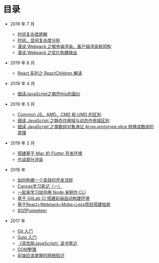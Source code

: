 # 目录

- 2019 年 7 月
    - [时间复杂度题解](./algorithm/20190721-2.md)
    - [时间、空间复杂度分析](./algorithm/20190721-1.md)
    - [漫谈 Webpack 之服务端渲染、客户端渲染和同构](./Webpack/20190721.md)
    - [漫谈 Webpack 之优化构建输出](./Webpack/20190719.md)

- 2019 年 6 月

    - [React 系列之 ReactChildren 解读](./React/20190625.md)

- 2019 年 4 月

    - [细读JavaScript之揭开this的面纱](./JavaScript/29190415.md)

- 2019 年 3 月

    - [Common JS、AMD、CMD 和 UMD 的区别](./others/20190331.md)
    - [细读 JavaScript 之静态作用域与动态作用域区别](./JavaScript/20190329.md)
    - [细读 JavaScript 之类数组对象通过 Array.prototype.slice 转换成数组的原理](./JavaScript/20190318.md)

- 2019 年 2 月

    - [搭建基于 Mac 的 Flutter 开发环境](./Flutter/20190217.md)
    - [也谈部分渲染](./others/20190120.md)

- 2018 年
    - [如何构建一个高效的开发流程](./others/20181231.md)
    - [Canvas学习笔记（一）](./Canvas/20181001.md)
    - [一起来学习如何用 Node 来制作 CLI](./others/20180725.md)
    - [基于 GitLab CI 搭建前端自动构建环境](./others/20180712.md)
    - [基于React+Webpack+Mobx+Less项目搭建指南](./Webpack/20180502.md)
    - [初识Puppeteer](./others/20180404.md)

- 2017 年
    - [Git 入门](./others/20171118.md)
    - [Gulp 入门](./others/20171112.md)
    - [《高性能JavaScript》读书笔记](./others/20171111.md)
    - [DOM整理](./others/20170730.md)
    - [前端应该掌握的网络知识](./others/20170702.md)